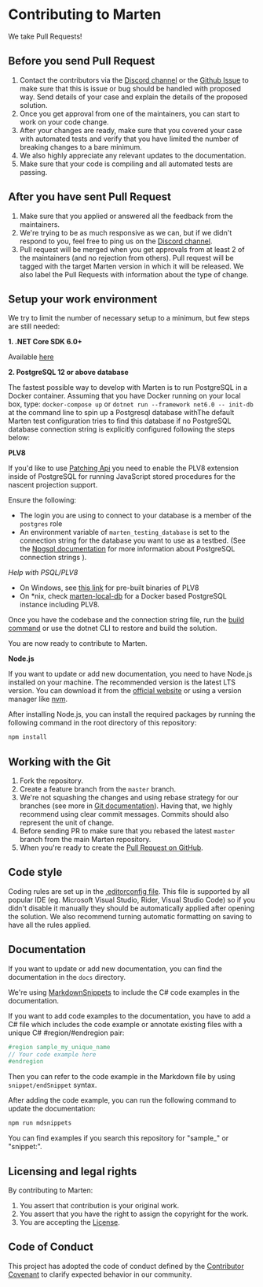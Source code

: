 # Contributing to Marten

We take Pull Requests!

## Before you send Pull Request

1. Contact the contributors via the [Discord channel](https://discord.gg/WMxrvegf8H) or the [Github Issue](https://github.com/JasperFx/marten/issues/new) to make sure that this is issue or bug should be handled with proposed way. Send details of your case and explain the details of the proposed solution.
2. Once you get approval from one of the maintainers, you can start to work on your code change.
3. After your changes are ready, make sure that you covered your case with automated tests and verify that you have limited the number of breaking changes to a bare minimum.
4. We also highly appreciate any relevant updates to the documentation.
5. Make sure that your code is compiling and all automated tests are passing.

## After you have sent Pull Request

1. Make sure that you applied or answered all the feedback from the maintainers.
2. We're trying to be as much responsive as we can, but if we didn't respond to you, feel free to ping us on the [Discord channel](https://discord.gg/WMxrvegf8H).
3. Pull request will be merged when you get approvals from at least 2 of the maintainers (and no rejection from others). Pull request will be tagged with the target Marten version in which it will be released. We also label the Pull Requests with information about the type of change.

## Setup your work environment

We try to limit the number of necessary setup to a minimum, but few steps are still needed:

**1. .NET Core SDK 6.0+**

Available [here](https://dotnet.microsoft.com/download)

**2. PostgreSQL 12 or above database**

The fastest possible way to develop with Marten is to run PostgreSQL in a Docker container. Assuming that you have Docker running on your local box, type:
`docker-compose up`
or
`dotnet run --framework net6.0 -- init-db`
at the command line to spin up a Postgresql database withThe default Marten test configuration tries to find this database if no
PostgreSQL database connection string is explicitly configured following the steps below:

**PLV8**

If you'd like to use [Patching Api](https://martendb.io/documents/plv8.html#the-patching-api) you need to enable the PLV8 extension inside of PostgreSQL for running JavaScript stored procedures for the nascent projection support.

Ensure the following:

- The login you are using to connect to your database is a member of the `postgres` role
- An environment variable of `marten_testing_database` is set to the connection string for the database you want to use as a testbed. (See the [Npgsql documentation](http://www.npgsql.org/doc/connection-string-parameters.html) for more information about PostgreSQL connection strings ).

_Help with PSQL/PLV8_

- On Windows, see [this link](http://www.postgresonline.com/journal/archives/360-PLV8-binaries-for-PostgreSQL-9.5-windows-both-32-bit-and-64-bit.html) for pre-built binaries of PLV8
- On *nix, check [marten-local-db](https://github.com/eouw0o83hf/marten-local-db) for a Docker based PostgreSQL instance including PLV8.

Once you have the codebase and the connection string file, run the [build command](https://github.com/JasperFx/marten#build-commands) or use the dotnet CLI to restore and build the solution.

You are now ready to contribute to Marten.

**Node.js**

If you want to update or add new documentation, you need to have Node.js installed on your machine. The recommended version is the latest LTS version. You can download it from the [official website](https://nodejs.org/) or using a version manager like [nvm](https://github.com/nvm-sh/nvm).

After installing Node.js, you can install the required packages by running the following command in the root directory of this repository:

```bash
npm install
```

## Working with the Git

1. Fork the repository.
2. Create a feature branch from the `master` branch.
3. We're not squashing the changes and using rebase strategy for our branches (see more in [Git documentation](https://git-scm.com/book/en/v2/Git-Branching-Rebasing)). Having that, we highly recommend using clear commit messages. Commits should also represent the unit of change.
4. Before sending PR to make sure that you rebased the latest `master` branch from the main Marten repository.
5. When you're ready to create the [Pull Request on GitHub](https://github.com/JasperFx/marten/compare).

## Code style

Coding rules are set up in the [.editorconfig file](.editorconfig). This file is supported by all popular IDE (eg. Microsoft Visual Studio, Rider, Visual Studio Code) so if you didn't disable it manually they should be automatically applied after opening the solution. We also recommend turning automatic formatting on saving to have all the rules applied.

## Documentation

If you want to update or add new documentation, you can find the documentation in the `docs` directory.

We're using [MarkdownSnippets](https://github.com/SimonCropp/MarkdownSnippets) to include the C# code examples in the documentation.

If you want to add code examples to the documentation, you have to add a C# file which includes the code example or annotate existing files with a unique C# #region/#endregion pair:

```csharp
#region sample_my_unique_name
// Your code example here
#endregion
```

Then you can refer to the code example in the Markdown file by using `snippet/endSnippet` syntax.

After adding the code example, you can run the following command to update the documentation:

```bash
npm run mdsnippets
```

You can find examples if you search this repository for "sample_" or "snippet:".

## Licensing and legal rights

By contributing to Marten:

1. You assert that contribution is your original work.
2. You assert that you have the right to assign the copyright for the work.
3. You are accepting the [License](LICENSE).

## Code of Conduct

This project has adopted the code of conduct defined by the [Contributor Covenant](http://contributor-covenant.org/) to clarify expected behavior in our community.
